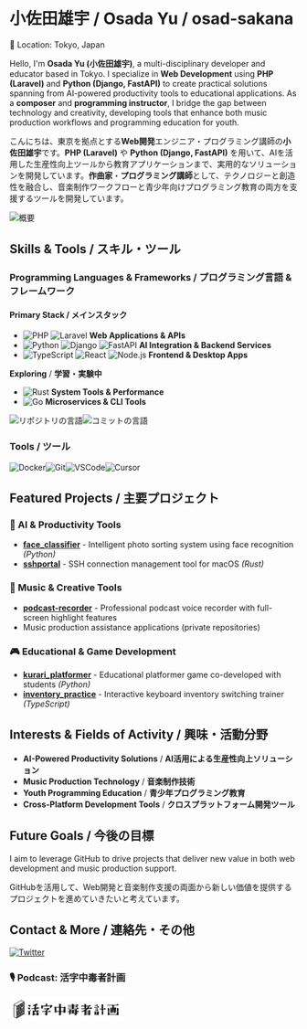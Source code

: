# 小佐田雄宇 / Osada Yu / osad-sakana

📍 Location: Tokyo, Japan

Hello, I'm **Osada Yu (小佐田雄宇)**, a multi-disciplinary developer and educator based in Tokyo. I specialize in **Web Development** using **PHP (Laravel)** and **Python (Django, FastAPI)** to create practical solutions spanning from AI-powered productivity tools to educational applications. As a **composer** and **programming instructor**, I bridge the gap between technology and creativity, developing tools that enhance both music production workflows and programming education for youth.

こんにちは、東京を拠点とする**Web開発**エンジニア・プログラミング講師の**小佐田雄宇**です。**PHP (Laravel)** や **Python (Django, FastAPI)** を用いて、AIを活用した生産性向上ツールから教育アプリケーションまで、実用的なソリューションを開発しています。**作曲家**・**プログラミング講師**として、テクノロジーと創造性を融合し、音楽制作ワークフローと青少年向けプログラミング教育の両方を支援するツールを開発しています。

![概要](http://github-profile-summary-cards.vercel.app/api/cards/profile-details?username=osad-sakana&theme=dracula)

## Skills & Tools / スキル・ツール

### Programming Languages & Frameworks / プログラミング言語 & フレームワーク

#### Primary Stack / メインスタック

- ![PHP](https://img.shields.io/badge/PHP-777BB4?logo=php&logoColor=white) ![Laravel](https://img.shields.io/badge/Laravel-FF2D20?logo=laravel&logoColor=white) **Web Applications & APIs**
- ![Python](https://img.shields.io/badge/Python-3776AB?logo=python&logoColor=white) ![Django](https://img.shields.io/badge/Django-092E20?logo=django&logoColor=white) ![FastAPI](https://img.shields.io/badge/FastAPI-009688?logo=fastapi&logoColor=white) **AI Integration & Backend Services**
- ![TypeScript](https://img.shields.io/badge/TypeScript-3178C6?logo=typescript&logoColor=white) ![React](https://img.shields.io/badge/React-61DAFB?logo=react&logoColor=black) ![Node.js](https://img.shields.io/badge/Node.js-339933?logo=node.js&logoColor=white) **Frontend & Desktop Apps**

**Exploring** / **学習・実験中**

- ![Rust](https://img.shields.io/badge/Rust-000000?logo=rust&logoColor=white) **System Tools & Performance**
- ![Go](https://img.shields.io/badge/Go-00ADD8?logo=go&logoColor=white) **Microservices & CLI Tools**

![リポジトリの言語](http://github-profile-summary-cards.vercel.app/api/cards/repos-per-language?username=osad-sakana&theme=dracula)![コミットの言語](http://github-profile-summary-cards.vercel.app/api/cards/most-commit-language?username=osad-sakana&theme=dracula)

### Tools / ツール

![Docker](https://img.shields.io/badge/Docker-2496ED?logo=docker&logoColor=white)![Git](https://img.shields.io/badge/Git-F05032?logo=git&logoColor=white)![VSCode](https://img.shields.io/badge/VSCode-007ACC?logo=visual-studio-code&logoColor=white)![Cursor](https://img.shields.io/badge/Cursor-121212?logo=cursor&logoColor=white)

## Featured Projects / 主要プロジェクト

### 🤖 AI & Productivity Tools

- **[face_classifier](https://github.com/osad-sakana/face_classifier)** - Intelligent photo sorting system using face recognition *(Python)*
- **[sshportal](https://github.com/osad-sakana/sshportal)** - SSH connection management tool for macOS *(Rust)*

### 🎵 Music & Creative Tools

- **[podcast-recorder](https://github.com/osad-sakana/podcast-recorder)** - Professional podcast voice recorder with full-screen highlight features
- Music production assistance applications (private repositories)

### 🎮 Educational & Game Development

- **[kurari_platformer](https://github.com/osad-sakana/kurari_platformer)** - Educational platformer game co-developed with students *(Python)*
- **[inventory_practice](https://github.com/osad-sakana/inventory_practice)** - Interactive keyboard inventory switching trainer *(TypeScript)*

## Interests & Fields of Activity / 興味・活動分野

- **AI-Powered Productivity Solutions** / **AI活用による生産性向上ソリューション**
- **Music Production Technology** / **音楽制作技術**
- **Youth Programming Education** / **青少年プログラミング教育**
- **Cross-Platform Development Tools** / **クロスプラットフォーム開発ツール**

## Future Goals / 今後の目標

I aim to leverage GitHub to drive projects that deliver new value in both web development and music production support.

GitHubを活用して、Web開発と音楽制作支援の両面から新しい価値を提供するプロジェクトを進めていきたいと考えています。

## Contact & More / 連絡先・その他

[![Twitter](https://img.shields.io/badge/Twitter-1DA1F2?logo=twitter&logoColor=white)](https://twitter.com/osad_sakana)

### 🎙️ Podcast: 活字中毒者計画

<a href="https://katsujikyo.net/">
<img src="./images/katsuji_logo.png" alt="活字中毒者計画" width="200"/>
</a>
